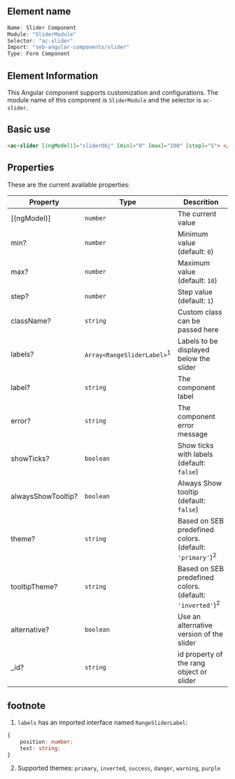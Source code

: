 ## Element name

```javascript
Name: Slider Component
Module: "SliderModule"
Selector: "ac-slider"
Import: "seb-angular-components/slider"
Type: Form Component
```

## Element Information

This Angular component supports customization and configurations. The module name of this component is `SliderModule` and the selector is `ac-slider`.

## Basic use

```html
<ac-slider [(ngModel)]="sliderObj" [min]="0" [max]="100" [step]="5"> </ac-slider>
```

## Properties

These are the current available properties:

| Property           | Type                                  | Descrition                                                          |
| ------------------ | ------------------------------------- | ------------------------------------------------------------------- |
| [(ngModel)]        | `number`                              | The current value                                                   |
| min?               | `number`                              | Minimum value (default: `0`)                                        |
| max?               | `number`                              | Maximum value (default: `10`)                                       |
| step?              | `number`                              | Step value (default: `1`)                                           |
| className?         | `string`                              | Custom class can be passed here                                     |
| labels?            | `Array<RangeSliderLabel>`<sup>1</sup> | Labels to be displayed below the slider                             |
| label?             | `string`                              | The component label                                                 |
| error?             | `string`                              | The component error message                                         |
| showTicks?         | `boolean`                             | Show ticks with labels (default: `false`)                           |
| alwaysShowTooltip? | `boolean`                             | Always Show tooltip (default: `false`)                              |
| theme?             | `string`                              | Based on SEB predefined colors. (default: `'primary'`)<sup>2</sup>  |
| tooltipTheme?      | `string`                              | Based on SEB predefined colors. (default: `'inverted'`)<sup>2</sup> |
| alternative?       | `boolean`                             | Use an alternative version of the slider                            |
| \_id?              | `string`                              | id property of the rang object or slider                            |

## footnote

1. `labels` has an imported interface named `RangeSliderLabel`:

```typescript
{
    position: number;
    text: string;
}
```

2. Supported themes: `primary`, `inverted`, `success`, `danger`, `warning`, `purple`
